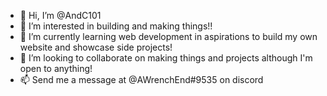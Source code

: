 - 👋 Hi, I’m @AndC101
- 👀 I’m interested in building and making things!! 
- 🌱 I’m currently learning web development in aspirations to build my own website and showcase side projects!
- 💞️ I’m looking to collaborate on making things and projects although I'm open to anything!
- 📫 Send me a message at @AWrenchEnd#9535 on discord 

<!---
AndC101/AndC101 is a ✨ special ✨ repository because its `README.md` (this file) appears on your GitHub profile.
You can click the Preview link to take a look at your changes.
--->
